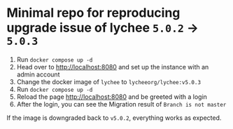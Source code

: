 # Minimal repo for reproducing upgrade issue of lychee `5.0.2` -> `5.0.3`

1. Run `docker compose up -d`
2. Head over to [http://localhost:8080](http://localhost:8080) and set up the instance with an admin account
3. Change the docker image of `lychee` to `lycheeorg/lychee:v5.0.3`
4. Run `docker compose up -d`
5. Reload the page [http://localhost:8080](http://localhost:8080) and be greeted with a login
6. After the login, you can see the Migration result of `Branch is not master`

If the image is downgraded back to `v5.0.2`, everything works as expected.
